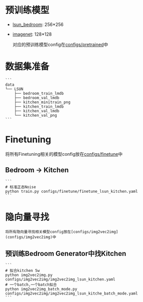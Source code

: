 # 预训练模型
- [lsun_bedroom](https://s3.eu-central-1.amazonaws.com/avg-projects/gan_stability/models/lsun_bedroom-df4e7dd2.pt): 256*256
- [imagenet](https://s3.eu-central-1.amazonaws.com/avg-projects/gan_stability/models/imagenet-8c505f47.pt): 128*128
  
    对应的预训练模型config在[configs/pretrained](configs/pretrained)中

# 数据集准备
    ```
    data
    └── LSUN
        ├── bedroom_train_lmdb
        ├── bedroom_val_lmdb
        ├── kitchen_minitrain_png
        ├── kitchen_train_lmdb
        ├── kitchen_val_lmdb
        └── kitchen_val_png
    ```

# Finetuning
将所有Finetuning相关的模型config放在[configs/finetune](configs/finetune)中
## Bedroom -> Kitchen
    ```
    # 标准正态Noise
    python train.py configs/finetune/finetune_lsun_kitchen.yaml
    ```

# 隐向量寻找
    将所有隐向量寻找相关模型config放在[configs/img2vec2img](configs/img2vec2img)中
## 预训练Bedroom Generator中找Kitchen
    ```
    # 拟合kitchen 5w
    python img2vec2img.py configs/img2vec2img/img2vec2img_lsun_kitchen.yaml
    # 一个batch,一个batch拟合
    python img2vec2img_batch_mode.py configs/img2vec2img/img2vec2img_lsun_kitche_batch_mode.yaml
    ```
